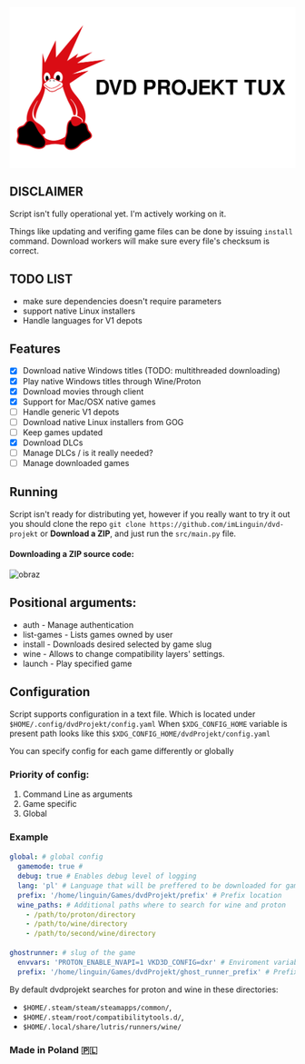 <p style="display:flex; justify-content:center;">
    <img src="./content/project_tux.svg" width=600px>
</p>

## DISCLAIMER
Script isn't fully operational yet. I'm actively working on it.

Things like updating and verifing game files can be done by issuing `install` command.
Download workers will make sure every file's checksum is correct.

## TODO LIST
- make sure dependencies doesn't require parameters
- support native Linux installers
- Handle languages for V1 depots

## Features
- [x] Download native Windows titles (TODO: multithreaded downloading)
- [x] Play native Windows titles through Wine/Proton
- [x] Download movies through client
- [x] Support for Mac/OSX native games
- [ ] Handle generic V1 depots
- [ ] Download native Linux installers from GOG
- [ ] Keep games updated
- [x] Download DLCs
- [ ] Manage DLCs / is it really needed?
- [ ] Manage downloaded games

## Running
Script isn't ready for distributing yet, however if you really want to try it out you should clone the repo 
`git clone https://github.com/imLinguin/dvd-projekt` or <b>Download a ZIP</b>, and just run the `src/main.py` file.

#### Downloading a ZIP source code:
![obraz](https://user-images.githubusercontent.com/62100117/143685728-7db6f212-b560-44f4-be8a-6e1bb014ddf9.png)


## Positional arguments:
- auth - Manage authentication
- list-games - Lists games owned by user
- install - Downloads desired selected by game slug
- wine - Allows to change compatibility layers' settings.
- launch - Play specified game

## Configuration
Script supports configuration in a text file. Which is located under `$HOME/.config/dvdProjekt/config.yaml`
When `$XDG_CONFIG_HOME` variable is present path looks like this `$XDG_CONFIG_HOME/dvdProjekt/config.yaml`

You can specify config for each game differently or globally


### Priority of config:
  1. Command Line as arguments
  2. Game specific
  3. Global

### Example
```yaml
global: # global config
  gamemode: true #
  debug: true # Enables debug level of logging
  lang: 'pl' # Language that will be preffered to be downloaded for games alongside with en
  prefix: '/home/linguin/Games/dvdProjekt/prefix' # Prefix location
  wine_paths: # Additional paths where to search for wine and proton
    - /path/to/proton/directory
    - /path/to/wine/directory
    - /path/to/second/wine/directory

ghostrunner: # slug of the game
  envvars: 'PROTON_ENABLE_NVAPI=1 VKD3D_CONFIG=dxr' # Enviroment variables to be passed when launching the game
  prefix: '/home/linguin/Games/dvdProjekt/ghost_runner_prefix' # Prefix for that game only
```

By default dvdprojekt searches for proton and wine in these directories:
- `$HOME/.steam/steam/steamapps/common/`,
- `$HOME/.steam/root/compatibilitytools.d/`,
- `$HOME/.local/share/lutris/runners/wine/`

### Made in Poland 🇵🇱
